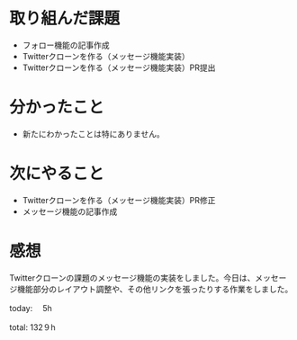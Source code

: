 #  取り組んだ課題
- フォロー機能の記事作成
- Twitterクローンを作る（メッセージ機能実装）
- Twitterクローンを作る（メッセージ機能実装）PR提出




# 分かったこと
- 新たにわかったことは特にありません。

  
# 次にやること
- Twitterクローンを作る（メッセージ機能実装）PR修正
- メッセージ機能の記事作成



# 感想
Twitterクローンの課題のメッセージ機能の実装をしました。今日は、メッセージ機能部分のレイアウト調整や、その他リンクを張ったりする作業をしました。


today: 　5h

total: 132９h
